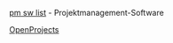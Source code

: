 [pm sw list](https://www.projektmagazin.de/software) - Projektmanagement-Software

[OpenProjects](https://www.openproject.org/de/docs/grundlagen/)
